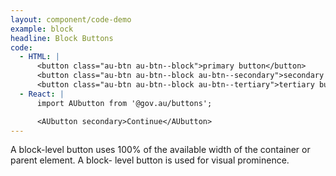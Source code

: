 ```yaml
---
layout: component/code-demo
example: block
headline: Block Buttons
code:
  - HTML: |
      <button class="au-btn au-btn--block">primary button</button>
      <button class="au-btn au-btn--block au-btn--secondary">secondary button</button>
      <button class="au-btn au-btn--block au-btn--tertiary">tertiary button</button>
  - React: |
      import AUbutton from '@gov.au/buttons';

      <AUbutton secondary>Continue</AUbutton>
---
```


A block-level button uses 100% of the available width of the container or parent element.
A block- level button is used for visual prominence.
